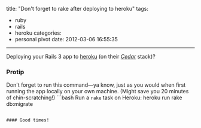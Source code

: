 title: "Don't forget to rake after deploying to heroku"
tags:
 - ruby
 - rails
 - heroku
categories:
  - personal pivot
date: 2012-03-06 16:55:35
---

Deploying your Rails 3 app to [heroku](http://www.heroku.com/ "Heroku") (on their _[Cedar](http://devcenter.heroku.com/articles/cedar "Heroku Cedar Stack for Rails 3 Apps")_ stack)?

### Protip
Don't forget to run this command—ya know, just as you would when first running the app locally on your own machine.
(Might save you 20 minutes of chin-scratching!)
  ```bash Run a `rake` task on Heroku:
  heroku run rake db:migrate
  ```

#### Good times!
